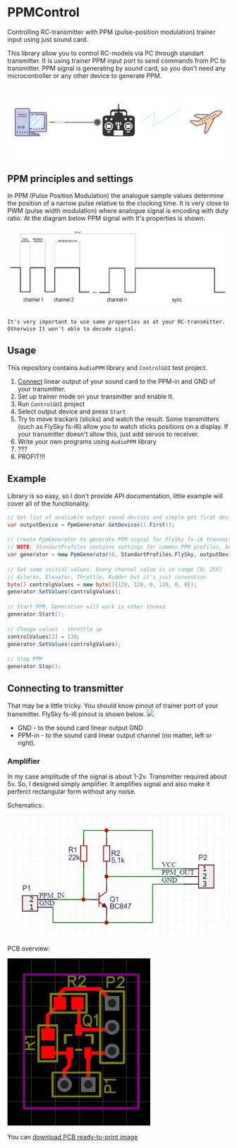 # PPMControl
Controlling RC-transmitter with PPM (pulse-position modulation) trainer input using just sound card.

This library allow you to control RC-models via PC through standart transmitter. It is using trainer PPM input port to send commands from PC
to transmitter. PPM signal is generating by sound card, so you don't need any microcontroller or any other device to generate PPM.


![](https://github.com/Garrus007/PPMControl/blob/master/readme_resources/Illustration.jpg?raw=true)

## PPM principles and settings

In PPM (Pulse Position Modulation) the analogue sample values determine the position of a narrow pulse relative to the clocking time. It is
very close to PWM (pulse width modulation) where analogue signal is encoding with duty ratio. At the diagram below PPM signal with It's 
properties is shown.

![](https://github.com/Garrus007/PPMControl/blob/master/readme_resources/PPM.png?raw=true)

```
It's very important to use same properties as at your RC-transmitter. Otherwise It won't able to decode signal.
```

## Usage
This repository contains `AudioPPM` library and `ControlGUI` test project. 

1. <a href="#connection">Connect</a> linear output of your sound card to the PPM-in and GND of your transmitter. 
2. Set up trainer mode on your transmitter and enable It.
3. Run `ControlGUI` project
4. Select output device and press `Start`
5. Try to move trackars (sticks) and watch the result. Some transmitters (such as FlySky fs-i6) allow you to watch sticks positions on
a display. If your transmitter doesn't allow this, just add servos to receiver.
6. Write your own programs using `AudioPPM` library
7. ???
8. PROFIT!!!

## Example
Library is so easy, so I don't provide API documentation, little example will cover all of the functionality.

```cs
// Get list of avaliable output sound devices and simple get first device.
var outputDevice = PpmGenerator.GetDevices().First();

// Create PpmGenerator to generate PPM signal for FlySky fs-i6 transmitter (6 channels)
// NOTE: StandartProfiles contains settings for common PPM profiles, but now there is only one - FlySky
var generator = new PpmGenerator(6, StandartProfiles.FlySky, outputDevice);

// Set some initial values. Every channel value is in range [0; 255]
// Aileron, Elevator, Throttle, Rudder but it's just convention
byte[] controlgValues = new byte[]{128, 128, 0, 128, 0, 0});
generator.SetValues(controlgValues);

// Start PPM. Generation will work in other thread
generator.Start();

// Change values - throttle up
controlValues[2] = 128;
generator.SetValues(controlgValues);

// Stop PPM
generator.Stop();
```

<a name="connection"></a>
## Connecting to transmitter
That may be a little tricky. You should know pinout of trainer port of your transmitter. FlySky fs-i6 pinout is shown below.
![](https://static.rcgroups.net/forums/attachments/6/6/8/4/2/0/t9906576-63-thumb-a9299311-218-thumb-FS-I6-TrainerPort.jpg?d=1490657312)

- GND - to the sound card linear output GND
- PPM-in - to the sound card linear output channel (no matter, left or right).

### Amplifier
In my case amplitude of the signal is about 1-2v. Transmitter required about 5v. So, I designed simply amplifier. It amplifies signal
and also make it perferct rectangular form without any noise.

Schematics:

![](https://github.com/Garrus007/PPMControl/blob/master/readme_resources/amplifier_schematics.jpg?raw=true)

PCB overview:

![](https://github.com/Garrus007/PPMControl/blob/master/readme_resources/amplifier_pcb_view.jpg?raw=true)

You can [download PCB ready-to-print image](https://github.com/Garrus007/PPMControl/blob/master/readme_resources/amplifier_pcb_print.jpg?raw=true)


